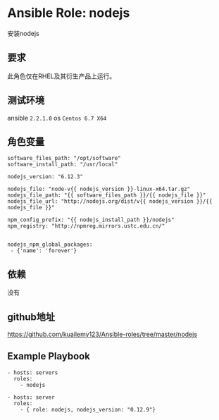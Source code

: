 # Ansible Role: nodejs

安装nodejs

## 要求

此角色仅在RHEL及其衍生产品上运行。

## 测试环境

ansible `2.2.1.0`
os `Centos 6.7 X64`

## 角色变量
    software_files_path: "/opt/software"
    software_install_path: "/usr/local"

    nodejs_version: "6.12.3"

    nodejs_file: "node-v{{ nodejs_version }}-linux-x64.tar.gz"
    nodejs_file_path: "{{ software_files_path }}/{{ nodejs_file }}"
    nodejs_file_url: "http://nodejs.org/dist/v{{ nodejs_version }}/{{ nodejs_file }}"

    npm_config_prefix: "{{ nodejs_install_path }}/nodejs"
    npm_registry: "http://npmreg.mirrors.ustc.edu.cn/"


    nodejs_npm_global_packages: 
     - {'name': 'forever'}


## 依赖

没有

## github地址
https://github.com/kuailemy123/Ansible-roles/tree/master/nodejs

## Example Playbook

    - hosts: servers
      roles:
        - nodejs
        
    - hosts: server
      roles:
        - { role: nodejs, nodejs_version: "0.12.9"}